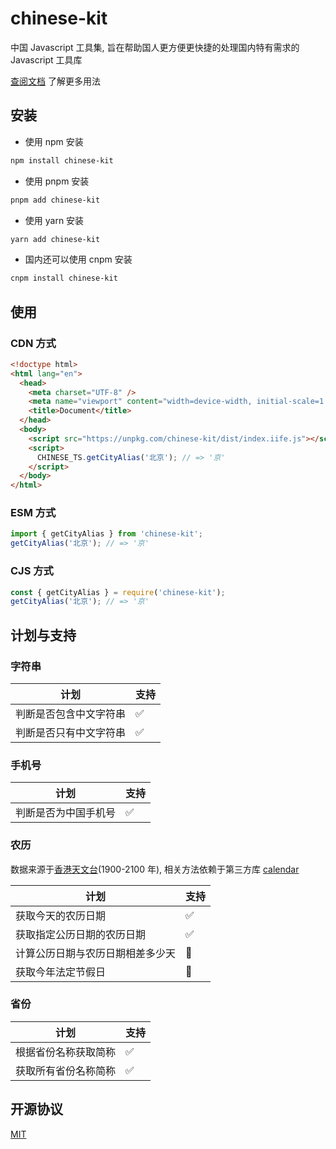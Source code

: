 # chinese-kit

中国 Javascript 工具集, 旨在帮助国人更方便更快捷的处理国内特有需求的 Javascript 工具库

[查阅文档](https://chinese-ts.hacxy.cn) 了解更多用法

## 安装

- 使用 npm 安装

```bash
npm install chinese-kit
```

- 使用 pnpm 安装

```bash
pnpm add chinese-kit
```

- 使用 yarn 安装

```bash
yarn add chinese-kit
```

- 国内还可以使用 cnpm 安装

```bash
cnpm install chinese-kit
```

## 使用

### CDN 方式

```html
<!doctype html>
<html lang="en">
  <head>
    <meta charset="UTF-8" />
    <meta name="viewport" content="width=device-width, initial-scale=1.0" />
    <title>Document</title>
  </head>
  <body>
    <script src="https://unpkg.com/chinese-kit/dist/index.iife.js"></script>
    <script>
      CHINESE_TS.getCityAlias('北京'); // => '京'
    </script>
  </body>
</html>
```

### ESM 方式

```js
import { getCityAlias } from 'chinese-kit';
getCityAlias('北京'); // => '京'
```

### CJS 方式

```js
const { getCityAlias } = require('chinese-kit');
getCityAlias('北京'); // => '京'
```

## 计划与支持

### 字符串

| 计划                   | 支持 |
| ---------------------- | ---- |
| 判断是否包含中文字符串 | ✅   |
| 判断是否只有中文字符串 | ✅   |

### 手机号

| 计划                 | 支持 |
| -------------------- | ---- |
| 判断是否为中国手机号 | ✅   |

### 农历

数据来源于[香港天文台](https://www.hko.gov.hk/tc/gts/time/conversion1_text.htm#)(1900-2100 年), 相关方法依赖于第三方库 [calendar](https://github.com/jjonline/calendar.js)

| 计划                             | 支持 |
| -------------------------------- | ---- |
| 获取今天的农历日期               | ✅   |
| 获取指定公历日期的农历日期       | ✅   |
| 计算公历日期与农历日期相差多少天 | 🚧   |
| 获取今年法定节假日               | 🚧   |

### 省份

| 计划                 | 支持 |
| -------------------- | ---- |
| 根据省份名称获取简称 | ✅   |
| 获取所有省份名称简称 | ✅   |

## 开源协议

[MIT](https://github.com/hacxy/chinese-ts/blob/main/LICENSE)
